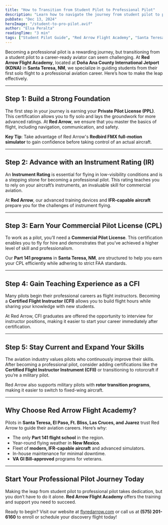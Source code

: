 ```yaml
---
title: "How to Transition from Student Pilot to Professional Pilot"
description: "Learn how to navigate the journey from student pilot to professional pilot with this practical guide from Red Arrow Flight Academy. Based in Santa Teresa, NM, Red Arrow offers personalized training to help you achieve your aviation career goals. Start your transition today!"
pubDate: "Dec 13, 2024"
heroImage: "/student-to-pro-pilot.avif"
author: "Elsa Peralta"
readingTime: "3 min"
tags: ["Student Pilot Guide", "Red Arrow Flight Academy", "Santa Teresa Flight School", "Professional Pilot Training", "El Paso Aviation Careers", "Flight School Tips", "Aviation Career Path", "Santa Teresa Pilot Programs"]
---
```


Becoming a professional pilot is a rewarding journey, but transitioning from a student pilot to a career-ready aviator can seem challenging. At **Red Arrow Flight Academy**, located at **Doña Ana County International Jetport (KDNA)** in **Santa Teresa, NM**, we specialize in guiding students from their first solo flight to a professional aviation career. Here’s how to make the leap effectively.

---

## Step 1: Build a Strong Foundation  
The first step in your journey is earning your **Private Pilot License (PPL)**. This certification allows you to fly solo and lays the groundwork for more advanced ratings. At **Red Arrow**, we ensure that you master the basics of flight, including navigation, communication, and safety.

**Key Tip**: Take advantage of Red Arrow's **Redbird FMX full-motion simulator** to gain confidence before taking control of an actual aircraft.

---

## Step 2: Advance with an Instrument Rating (IR)  
An **Instrument Rating** is essential for flying in low-visibility conditions and is a stepping stone for becoming a professional pilot. This rating teaches you to rely on your aircraft’s instruments, an invaluable skill for commercial aviation.

At **Red Arrow**, our advanced training devices and **IFR-capable aircraft** prepare you for the challenges of instrument flying.

---

## Step 3: Earn Your Commercial Pilot License (CPL)  
To work as a pilot, you’ll need a **Commercial Pilot License**. This certification enables you to fly for hire and demonstrates that you’ve achieved a higher level of skill and professionalism.

Our **Part 141 programs** in **Santa Teresa, NM**, are structured to help you earn your CPL efficiently while adhering to strict FAA standards.

---

## Step 4: Gain Teaching Experience as a CFI  
Many pilots begin their professional careers as flight instructors. Becoming a **Certified Flight Instructor (CFI)** allows you to build flight hours while sharing your knowledge with new students.

At Red Arrow, CFI graduates are offered the opportunity to interview for instructor positions, making it easier to start your career immediately after certification.

---

## Step 5: Stay Current and Expand Your Skills  
The aviation industry values pilots who continuously improve their skills. After becoming a professional pilot, consider adding certifications like the **Certified Flight Instructor Instrument (CFII)** or transitioning to rotorcraft if you’re a military pilot.

Red Arrow also supports military pilots with **rotor transition programs**, making it easier to switch to fixed-wing aircraft.

---

## Why Choose Red Arrow Flight Academy?  
Pilots in **Santa Teresa, El Paso, Ft. Bliss, Las Cruces, and Juarez** trust Red Arrow to guide their aviation careers. Here’s why:  
- The only **Part 141 flight school** in the region.  
- Year-round flying weather in **New Mexico**.  
- Fleet of **modern, IFR-capable aircraft** and advanced simulators.  
- In-house maintenance for minimal downtime.  
- **VA GI Bill-approved** programs for veterans.  

---

## Start Your Professional Pilot Journey Today  
Making the leap from student pilot to professional pilot takes dedication, but you don’t have to do it alone. **Red Arrow Flight Academy** offers the training and support you need to succeed.

Ready to begin? Visit our website at [flyredarrow.com](https://www.flyredarrow.com/) or call us at **(575) 201-6160** to enroll or schedule your discovery flight today!

